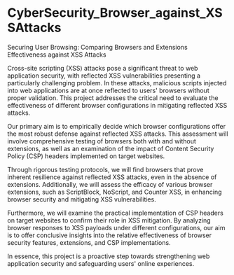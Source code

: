 # CyberSecurity_Browser_against_XSSAttacks
Securing User Browsing: Comparing Browsers and Extensions Effectiveness against XSS Attacks

Cross-site scripting (XSS) attacks pose a significant threat to web application security, with reflected XSS vulnerabilities presenting a
particularly challenging problem. In these attacks, malicious scripts injected into web applications are at once reflected to users'
browsers without proper validation. This project addresses the critical need to evaluate the effectiveness of different browser
configurations in mitigating reflected XSS attacks.

Our primary aim is to empirically decide which browser configurations offer the most robust defense against reflected XSS attacks.
This assessment will involve comprehensive testing of browsers both with and without extensions, as well as an examination of the
impact of Content Security Policy (CSP) headers implemented on target websites.

Through rigorous testing protocols, we will find browsers that prove inherent resilience against reflected XSS attacks, even in the
absence of extensions. Additionally, we will assess the efficacy of various browser extensions, such as ScriptBlock, NoScript, and
Counter XSS, in enhancing browser security and mitigating XSS vulnerabilities.

Furthermore, we will examine the practical implementation of CSP headers on target websites to confirm their role in XSS mitigation.
By analyzing browser responses to XSS payloads under different configurations, our aim is to offer conclusive insights into the
relative effectiveness of browser security features, extensions, and CSP implementations.

In essence, this project is a proactive step towards strengthening web application security and safeguarding users' online experiences.
